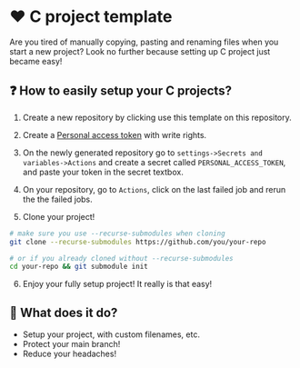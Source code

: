 # ❤️ C project template
Are you tired of manually copying, pasting and renaming files when you start a new project? Look no further because setting up C project just became easy!

## ❓ How to easily setup your C projects?

1. Create a new repository by clicking use this template on this repository.

2. Create a [Personal access token](https://docs.github.com/en/authentication/keeping-your-account-and-data-secure/creating-a-personal-access-token) with write rights.

3. On the newly generated repository go to `settings->Secrets and variables->Actions` and create a secret called `PERSONAL_ACCESS_TOKEN`, and paste your token in the secret textbox.

4. On your repository, go to `Actions`, click on the last failed job and rerun the the failed jobs.

5. Clone your project!
```bash
# make sure you use --recurse-submodules when cloning
git clone --recurse-submodules https://github.com/you/your-repo

# or if you already cloned without --recurse-submodules
cd your-repo && git submodule init
```

6. Enjoy your fully setup project! It really is that easy!

## 🙋 What does it do?

- Setup your project, with custom filenames, etc.
- Protect your main branch!
- Reduce your headaches!
